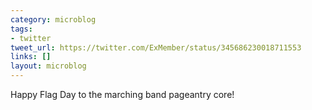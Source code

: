 ```yaml
---
category: microblog
tags:
- twitter
tweet_url: https://twitter.com/ExMember/status/345686230018711553
links: []
layout: microblog
---
```

Happy Flag Day to the marching band pageantry core!
